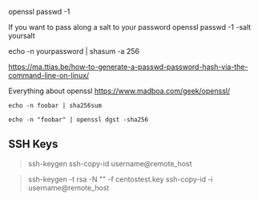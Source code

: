 
openssl passwd -1

If you want to pass along a salt to your password
openssl passwd -1 -salt yoursalt


echo -n yourpassword | shasum -a 256

https://ma.ttias.be/how-to-generate-a-passwd-password-hash-via-the-command-line-on-linux/


Everything about openssl
https://www.madboa.com/geek/openssl/


`echo -n foobar | sha256sum`

`echo -n "foobar" | openssl dgst -sha256`

## SSH Keys

> ssh-keygen
> ssh-copy-id username@remote_host

> ssh-keygen -t rsa -N "" -f centostest.key
> ssh-copy-id -i username@remote_host